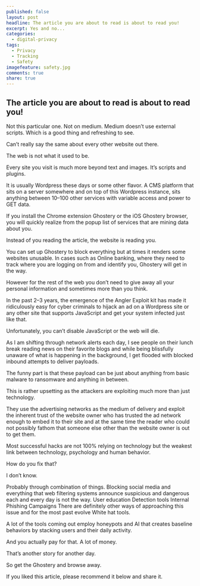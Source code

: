 ```yaml
---
published: false
layout: post
headline: The article you are about to read is about to read you!
excerpt: Yes and no...
categories:
  - digital-privacy
tags:
  - Privacy
  - Tracking
  - Safety
imagefeature: safety.jpg
comments: true
share: true
---
```

## The article you are about to read is about to read you!


Not this particular one. Not on medium. Medium doesn’t use external scripts. Which is a good thing and refreshing to see.

Can’t really say the same about every other website out there.

The web is not what it used to be.

Every site you visit is much more beyond text and images. It’s scripts and plugins.

It is usually Wordpress these days or some other flavor. A CMS platform that sits on a server somewhere and on top of this Wordpress instance, sits anything between 10–100 other services with variable access and power to GET data.

If you install the Chrome extension Ghostery or the iOS Ghostery browser, you will quickly realize from the popup list of services that are mining data about you.

Instead of you reading the article, the website is reading you.


You can set up Ghostery to block everything but at times it renders some websites unusable. In cases such as Online banking, where they need to track where you are logging on from and identify you, Ghostery will get in the way.

However for the rest of the web you don’t need to give away all your personal information and sometimes more than you think.

In the past 2–3 years, the emergence of the Angler Exploit kit has made it ridiculously easy for cyber criminals to hijack an ad on a Wordpress site or any other site that supports JavaScript and get your system infected just like that.

Unfortunately, you can’t disable JavaScript or the web will die.

As I am shifting through network alerts each day, I see people on their lunch break reading news on their favorite blogs and while being blissfully unaware of what is happening in the background, I get flooded with blocked inbound attempts to deliver payloads.

The funny part is that these payload can be just about anything from basic malware to ransomware and anything in between.

This is rather upsetting as the attackers are exploiting much more than just technology.

They use the advertising networks as the medium of delivery and exploit the inherent trust of the website owner who has trusted the ad network enough to embed it to their site and at the same time the reader who could not possibly fathom that someone else other than the website owner is out to get them.

Most successful hacks are not 100% relying on technology but the weakest link between technology, psychology and human behavior.

How do you fix that?

I don’t know.

Probably through combination of things. Blocking social media and everything that web filtering systems announce suspicious and dangerous each and every day is not the way.
User education
Detection tools
Internal Phishing Campaigns
There are definitely other ways of approaching this issue and for the most past evolve White hat tools.

A lot of the tools coming out employ honeypots and AI that creates baseline behaviors by stacking users and their daily activity.

And you actually pay for that. A lot of money.

That’s another story for another day.

So get the Ghostery and browse away.

If you liked this article, please recommend it below and share it.
